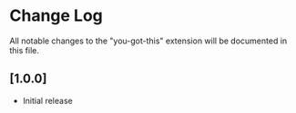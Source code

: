 # Change Log

All notable changes to the "you-got-this" extension will be documented in this file.

## [1.0.0]

- Initial release